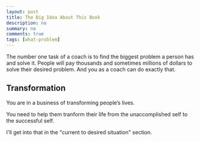 ```yaml
---
layout: post
title: The Big Idea About This Book
description: no
summary: no
comments: true
tags: [what-problem]
---
```


The number one task of a coach is to find the biggest problem a person has and solve it. People will pay thousands and sometimes millions of dollars to solve their desired problem. And you as a coach can do exactly that. 

## Transformation
You are in a business of transforming people’s lives.  

You need to help them tranform their life from the unaccomplished self to the successful self.

I'll get into that in the "current to desired situation" section.

#





